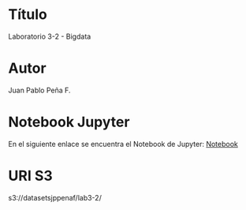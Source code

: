 # Título
Laboratorio 3-2 - Bigdata

# Autor
Juan Pablo Peña F.

# Notebook Jupyter
En el siguiente enlace se encuentra el Notebook de Jupyter: [Notebook](https://github.com/JPabloPena/ST0263jppenaf/blob/main/bigdata/lab3-2/lab3-2.ipynb)

# URI S3
s3://datasetsjppenaf/lab3-2/
